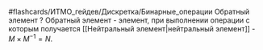 #flashcards/ИТМО_гейдев/Дискретка/Бинарные_операции
Обратный элемент
?
Обратный элемент - элемент, при выполнении операции с которым получается [[Нейтральный элемент|нейтральный элемент]] - $M \times M^{-1} = N$.
